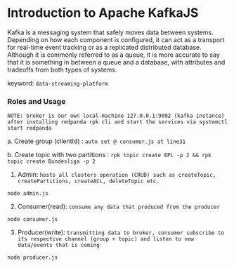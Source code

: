 # Introduction to Apache KafkaJS

Kafka is a messaging system that safely moves data between systems. Depending on how each component is configured, it can act as a transport for real-time event tracking or as a replicated distributed database. Although it is commonly referred to as a queue, it is more accurate to say that it is something in between a queue and a database, with attributes and tradeoffs from both types of systems.

keyword: `data-streaming-platform`

### Roles and Usage

`NOTE: broker is our own local-machine 127.0.0.1:9092 (kafka instance) after installing redpanda rpk cli and start the services via systemctl start redpanda`

a. Create group (clientId) : `auto set @ consumer.js at line31`

b. Create topic with two partitions : `rpk topic create EPL -p 2 && rpk topic create Bundesliga -p 2`

1. Admin: `hosts all clusters operation (CRUD) such as createTopic, createPartitions, createACL, deleteTopic etc.`
```
node admin.js
```

2. Consumer(read): `consume any data that produced from the producer`

```
node consumer.js
```

3. Producer(write): `transmitting data to broker, consumer subscribe to its respective channel (group + topic) and listen to new data/events that is coming`
```
node producer.js
```